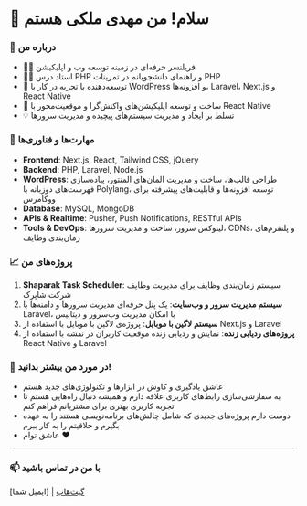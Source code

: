 # 👋 سلام! من مهدی ملکی هستم

### 🚀 درباره من
- 👨‍💻 فریلنسر حرفه‌ای در زمینه توسعه وب و اپلیکیشن
- 🧑‍🏫 استاد درس PHP و راهنمای دانشجویانم در تمرینات PHP
- 💼 توسعه‌دهنده با تجربه در کار با WordPress و افزونه‌ها، Laravel، Next.js و React Native
- 📱 ساخت و توسعه اپلیکیشن‌های واکنش‌گرا و موقعیت‌محور با React Native
- 💡 تسلط بر ایجاد و مدیریت سیستم‌های پیچیده و مدیریت سرورها

### 🌟 مهارت‌ها و فناوری‌ها
- **Frontend**: Next.js, React, Tailwind CSS, jQuery
- **Backend**: PHP, Laravel, Node.js
- **WordPress**: طراحی قالب‌ها، ساخت و مدیریت المان‌های المنتور، پیاده‌سازی فهرست‌های دو‌زبانه با Polylang، توسعه افزونه‌ها و قابلیت‌های پیشرفته برای ووکامرس
- **Database**: MySQL, MongoDB
- **APIs & Realtime**: Pusher, Push Notifications, RESTful APIs
- **Tools & DevOps**: لینوکس سرور، ساخت و مدیریت سرورها، CDNs، و پلتفرم‌های زمان‌بندی وظایف

### 📈 پروژه‌های من
1. **Shaparak Task Scheduler**: سیستم زمان‌بندی وظایف برای مدیریت وظایف شرکت شاپرک
2. **سیستم مدیریت سرور و وب‌سایت**: یک پنل حرفه‌ای مدیریت سرورها و دامنه‌ها با Laravel، با امکان مدیریت وب‌سرور و دیتابیس
3. **سیستم لاگین با موبایل**: پروژه‌ی لاگین با موبایل با استفاده از Next.js و Laravel
4. **پروژه‌های ردیابی زنده**: نمایش و ردیابی زنده موقعیت کاربران در نقشه با استفاده از React Native و Laravel

### 💬 در مورد من بیشتر بدانید!
- عاشق یادگیری و کاوش در ابزارها و تکنولوژی‌های جدید هستم
- به سفارشی‌سازی رابط‌های کاربری علاقه دارم و همیشه دنبال راه‌هایی هستم تا تجربه کاربری بهتری برای مشتریانم فراهم کنم
- دوست دارم پروژه‌های جدیدی که شامل چالش‌های برنامه‌نویسی هستند را به عهده بگیرم و خلاقیتم را به کار ببرم
- عاشق توام ❤️

---

### 📫 با من در تماس باشید
[ایمیل شما] | [گیت‌هاب](https://github.com/YourUsername)

